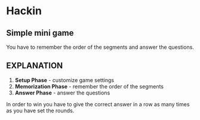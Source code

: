 # Hackin
## Simple mini game

You have to remember the order of the segments and answer the questions.

## EXPLANATION

1. **Setup Phase** - customize game settings
2. **Memorization Phase** - remember the order of the segments
3. **Answer Phase** - answer the questions

In order to win you have to give the correct answer in a row as many times as you have set the rounds.
